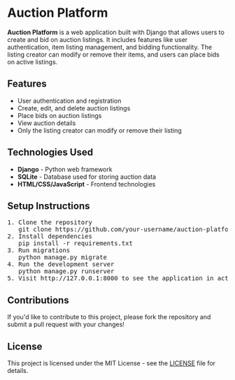 <h1>Auction Platform</h1>
<p><strong>Auction Platform</strong> is a web application built with Django that allows users to create and bid on auction listings. It includes features like user authentication, item listing management, and bidding functionality. The listing creator can modify or remove their items, and users can place bids on active listings.</p>

<h2>Features</h2>
<ul>
    <li>User authentication and registration</li>
    <li>Create, edit, and delete auction listings</li>
    <li>Place bids on auction listings</li>
    <li>View auction details</li>
    <li>Only the listing creator can modify or remove their listing</li>
</ul>

<h2>Technologies Used</h2>
<ul>
    <li><strong>Django</strong> - Python web framework</li>
    <li><strong>SQLite</strong> - Database used for storing auction data</li>
    <li><strong>HTML/CSS/JavaScript</strong> - Frontend technologies</li>
</ul>

<h2>Setup Instructions</h2>
<pre>
1. Clone the repository
   git clone https://github.com/your-username/auction-platform.git
2. Install dependencies
   pip install -r requirements.txt
3. Run migrations
   python manage.py migrate
4. Run the development server
   python manage.py runserver
5. Visit http://127.0.0.1:8000 to see the application in action!
</pre>

<h2>Contributions</h2>
<p>If you'd like to contribute to this project, please fork the repository and submit a pull request with your changes!</p>

<h2>License</h2>
<p>This project is licensed under the MIT License - see the <a href="LICENSE">LICENSE</a> file for details.</p>
